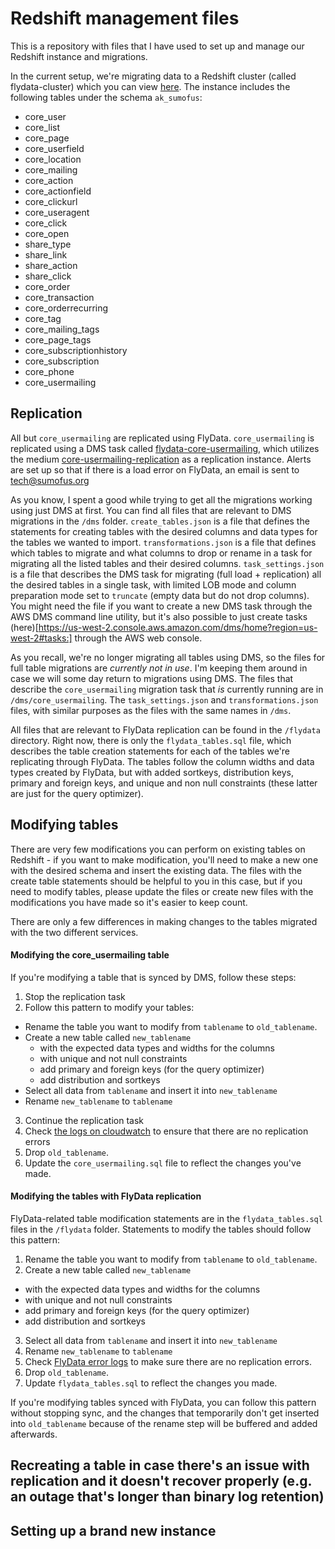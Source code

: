 # Redshift management files

This is a repository with files that I have used to set up and manage our Redshift instance and migrations. 

In the current setup, we're migrating data to a Redshift cluster (called flydata-cluster) which you can view [here](https://us-west-2.console.aws.amazon.com/redshift/home?region=us-west-2#cluster-list).
The instance includes the following tables under the schema `ak_sumofus`:

* core_user
* core_list
* core_page
* core_userfield
* core_location
* core_mailing
* core_action
* core_actionfield
* core_clickurl
* core_useragent
* core_click
* core_open
* share_type
* share_link
* share_action
* share_click
* core_order
* core_transaction
* core_orderrecurring
* core_tag
* core_mailing_tags
* core_page_tags
* core_subscriptionhistory
* core_subscription
* core_phone
* core_usermailing

## Replication

All but `core_usermailing` are replicated using FlyData. `core_usermailing` is replicated using a DMS task called [flydata-core-usermailing](https://us-west-2.console.aws.amazon.com/dms/home?region=us-west-2#tasks:ids=flydata-core-usermailing), which utilizes the medium [core-usermailing-replication](https://us-west-2.console.aws.amazon.com/dms/home?region=us-west-2#replication-instances:ids=core-usermailing-replication;dt=ov) as a replication instance. Alerts are set up so that if there is a load error on FlyData, an email is sent to tech@sumofus.org

As you know, I spent a good while trying to get all the migrations working using just DMS at first. You can find all files that are relevant to DMS migrations in the `/dms` folder. `create_tables.json` is a file that defines the statements for creating tables with the desired columns and data types for the tables we wanted to import. `transformations.json` is a file that defines which tables to migrate and what columns to drop or rename in a task for migrating all the listed tables and their desired columns. `task_settings.json` is a file that describes the DMS task for migrating (full load + replication) all the desired tables in a single task, with limited LOB mode and column preparation mode set to `truncate` (empty data but do not drop columns). You might need the file if you want to create a new DMS task through the AWS DMS command line utility, but it's also possible to just create tasks (here)[https://us-west-2.console.aws.amazon.com/dms/home?region=us-west-2#tasks:] through the AWS web console.

As you recall, we're no longer migrating all tables using DMS, so the files for full table migrations are _currently not in use_. I'm keeping them around in case we will some day return to migrations using DMS. The files that describe the `core_usermailing` migration task that _is_ currently running are in `/dms/core_usermailing`. The `task_settings.json` and `transformations.json` files, with similar purposes as the files with the same names in `/dms`.

All files that are relevant to FlyData replication can be found in the `/flydata` directory. Right now, there is only the `flydata_tables.sql` file, which describes the table creation statements for each of the tables we're replicating through FlyData. The tables follow the column widths and data types created by FlyData, but with added sortkeys, distribution keys, primary and foreign keys, and unique and non null constraints (these latter are just for the query optimizer).

## Modifying tables

There are very few modifications you can perform on existing tables on Redshift - if you want to make modification, you'll need to make a new one with the desired schema and insert the existing data. The files with the create table statements should be helpful to you in this case, but if you need to modify tables, please update the files or create new files with the modifications you have made so it's easier to keep count. 

There are only a few differences in making changes to the tables migrated with the two different services.

#### Modifying the core_usermailing table

If you're modifying a table that is synced by DMS, follow these steps:
1. Stop the replication task
2. Follow this pattern to modify your tables:
  - Rename the table you want to modify from `tablename` to `old_tablename`.
  - Create a new table called `new_tablename`
    - with the expected data types and widths for the columns
    - with unique and not null constraints
    - add primary and foreign keys (for the query optimizer)
    - add distribution and sortkeys
  - Select all data from `tablename` and insert it into `new_tablename`
  - Rename `new_tablename` to `tablename`
3. Continue the replication task
4. Check [the logs on cloudwatch](https://us-west-2.console.aws.amazon.com/cloudwatch/home?region=us-west-2#logEventViewer:group=dms-tasks-core-usermailing-replication;stream=dms-task-TGTKER44KIFBGQPTUGV6HZPGYY) to ensure that there are no replication errors
5. Drop `old_tablename`. 
6. Update the `core_usermailing.sql` file to reflect the changes you've made.

#### Modifying the tables with FlyData replication

FlyData-related table modification statements are in the `flydata_tables.sql` files in the `/flydata` folder. 
Statements to modify the tables should follow this pattern:

1. Rename the table you want to modify from `tablename` to `old_tablename`.
2. Create a new table called `new_tablename`
  - with the expected data types and widths for the columns
  - with unique and not null constraints
  - add primary and foreign keys (for the query optimizer)
  - add distribution and sortkeys
3. Select all data from `tablename` and insert it into `new_tablename`
4. Rename `new_tablename` to `tablename`
5. Check [FlyData error logs]() to make sure there are no replication errors.
6. Drop `old_tablename`. 
7. Update `flydata_tables.sql` to reflect the changes you made.

If you're modifying tables synced with FlyData, you can follow this pattern without stopping sync, and the changes that temporarily don't get inserted into `old_tablename` because of the rename step will be buffered and added afterwards. 

## Recreating a table in case there's an issue with replication and it doesn't recover properly (e.g. an outage that's longer than binary log retention)

## Setting up a brand new instance
